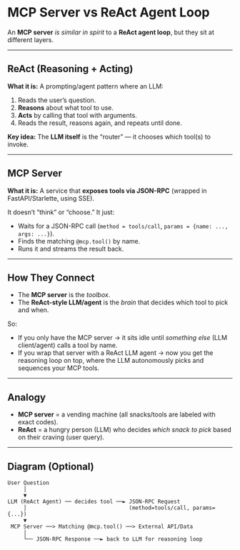 # MCP Server vs ReAct Agent Loop

An **MCP server** *is similar in spirit* to a **ReAct agent loop**, but they sit at different layers.

---

## ReAct (Reasoning + Acting)

**What it is:**
A prompting/agent pattern where an LLM:

1. Reads the user’s question.
2. **Reasons** about what tool to use.
3. **Acts** by calling that tool with arguments.
4. Reads the result, reasons again, and repeats until done.

**Key idea:**
The **LLM itself** is the “router” — it chooses which tool(s) to invoke.

---

## MCP Server

**What it is:**
A service that **exposes tools via JSON-RPC** (wrapped in FastAPI/Starlette, using SSE).

It doesn’t “think” or “choose.”
It just:

* Waits for a JSON-RPC call (`method = tools/call`, `params = {name: ..., args: ...}`).
* Finds the matching `@mcp.tool()` by name.
* Runs it and streams the result back.

---

## How They Connect

* The **MCP server** is the *toolbox*.
* The **ReAct-style LLM/agent** is the *brain* that decides which tool to pick and when.

So:

* If you only have the MCP server → it sits idle until *something else* (LLM client/agent) calls a tool by name.
* If you wrap that server with a ReAct LLM agent → now you get the reasoning loop on top, where the LLM autonomously picks and sequences your MCP tools.

---

## Analogy

* **MCP server** = a vending machine (all snacks/tools are labeled with exact codes).
* **ReAct** = a hungry person (LLM) who decides *which snack to pick* based on their craving (user query).

---

## Diagram (Optional)

```text
User Question
     │
     ▼
LLM (ReAct Agent) ── decides tool ──► JSON-RPC Request
     │                                (method=tools/call, params={...})
     ▼
 MCP Server ──> Matching @mcp.tool() ──> External API/Data
     │
     └── JSON-RPC Response ──► back to LLM for reasoning loop
```
